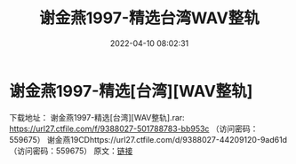 ﻿---
title: 谢金燕1997-精选台湾WAV整轨
date: 2022-04-10 08:02:31
categories: 闽南语(台语)
tags: 国语流行
---
# 谢金燕1997-精选[台湾][WAV整轨]

下载地址：
谢金燕1997-精选[台湾][WAV整轨].rar: https://url27.ctfile.com/f/9388027-501788783-bb953c
（访问密码：559675）
谢金燕19CDhttps://url27.ctfile.com/d/9388027-44209120-9ad61d
（访问密码：559675）
原文：[链接](https://blog.sina.com.cn/s/blog_1647c7e7601030wld.html)